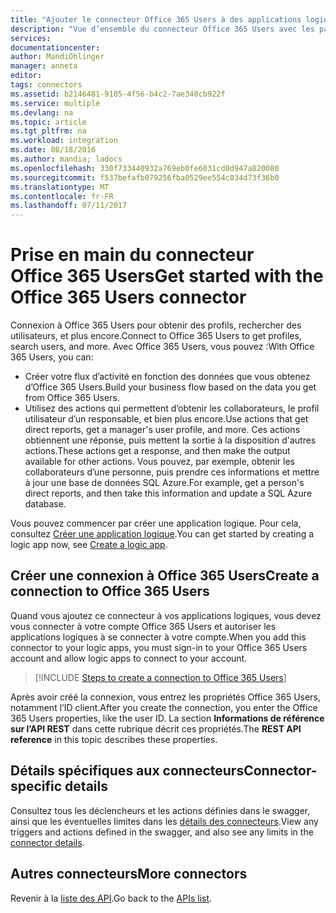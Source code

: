 ```yaml
---
title: "Ajouter le connecteur Office 365 Users à des applications logiques | Microsoft Docs"
description: "Vue d’ensemble du connecteur Office 365 Users avec les paramètres de l’API REST"
services: 
documentationcenter: 
author: MandiOhlinger
manager: anneta
editor: 
tags: connectors
ms.assetid: b2146481-9105-4f56-b4c2-7ae340cb922f
ms.service: multiple
ms.devlang: na
ms.topic: article
ms.tgt_pltfrm: na
ms.workload: integration
ms.date: 08/18/2016
ms.author: mandia; ladocs
ms.openlocfilehash: 330f733440932a769eb0fe6031cd0d947a820080
ms.sourcegitcommit: f537befafb079256fba0529ee554c034d73f36b0
ms.translationtype: MT
ms.contentlocale: fr-FR
ms.lasthandoff: 07/11/2017
---
```

# <a name="get-started-with-the-office-365-users-connector"></a><span data-ttu-id="6f9c1-103">Prise en main du connecteur Office 365 Users</span><span class="sxs-lookup"><span data-stu-id="6f9c1-103">Get started with the Office 365 Users connector</span></span>
<span data-ttu-id="6f9c1-104">Connexion à Office 365 Users pour obtenir des profils, rechercher des utilisateurs, et plus encore.</span><span class="sxs-lookup"><span data-stu-id="6f9c1-104">Connect to Office 365 Users to get profiles, search users, and more.</span></span> <span data-ttu-id="6f9c1-105">Avec Office 365 Users, vous pouvez :</span><span class="sxs-lookup"><span data-stu-id="6f9c1-105">With Office 365 Users, you can:</span></span>

* <span data-ttu-id="6f9c1-106">Créer votre flux d’activité en fonction des données que vous obtenez d’Office 365 Users.</span><span class="sxs-lookup"><span data-stu-id="6f9c1-106">Build your business flow based on the data you get from Office 365 Users.</span></span> 
* <span data-ttu-id="6f9c1-107">Utilisez des actions qui permettent d’obtenir les collaborateurs, le profil utilisateur d’un responsable, et bien plus encore.</span><span class="sxs-lookup"><span data-stu-id="6f9c1-107">Use actions that get direct reports, get a manager's user profile, and more.</span></span> <span data-ttu-id="6f9c1-108">Ces actions obtiennent une réponse, puis mettent la sortie à la disposition d'autres actions.</span><span class="sxs-lookup"><span data-stu-id="6f9c1-108">These actions get a response, and then make the output available for other actions.</span></span> <span data-ttu-id="6f9c1-109">Vous pouvez, par exemple, obtenir les collaborateurs d’une personne, puis prendre ces informations et mettre à jour une base de données SQL Azure.</span><span class="sxs-lookup"><span data-stu-id="6f9c1-109">For example, get a person's direct reports, and then take this information and update a SQL Azure database.</span></span> 

<span data-ttu-id="6f9c1-110">Vous pouvez commencer par créer une application logique. Pour cela, consultez [Créer une application logique](../logic-apps/logic-apps-create-a-logic-app.md).</span><span class="sxs-lookup"><span data-stu-id="6f9c1-110">You can get started by creating a logic app now, see [Create a logic app](../logic-apps/logic-apps-create-a-logic-app.md).</span></span>

## <a name="create-a-connection-to-office-365-users"></a><span data-ttu-id="6f9c1-111">Créer une connexion à Office 365 Users</span><span class="sxs-lookup"><span data-stu-id="6f9c1-111">Create a connection to Office 365 Users</span></span>
<span data-ttu-id="6f9c1-112">Quand vous ajoutez ce connecteur à vos applications logiques, vous devez vous connecter à votre compte Office 365 Users et autoriser les applications logiques à se connecter à votre compte.</span><span class="sxs-lookup"><span data-stu-id="6f9c1-112">When you add this connector to your logic apps, you must sign-in to your Office 365 Users account and allow logic apps to connect to your account.</span></span>

> [!INCLUDE [Steps to create a connection to Office 365 Users](../../includes/connectors-create-api-office365users.md)]
> 
> 

<span data-ttu-id="6f9c1-113">Après avoir créé la connexion, vous entrez les propriétés Office 365 Users, notamment l’ID client.</span><span class="sxs-lookup"><span data-stu-id="6f9c1-113">After you create the connection, you enter the Office 365 Users properties, like the user ID.</span></span> <span data-ttu-id="6f9c1-114">La section **Informations de référence sur l’API REST** dans cette rubrique décrit ces propriétés.</span><span class="sxs-lookup"><span data-stu-id="6f9c1-114">The **REST API reference** in this topic describes these properties.</span></span>

## <a name="connector-specific-details"></a><span data-ttu-id="6f9c1-115">Détails spécifiques aux connecteurs</span><span class="sxs-lookup"><span data-stu-id="6f9c1-115">Connector-specific details</span></span>

<span data-ttu-id="6f9c1-116">Consultez tous les déclencheurs et les actions définies dans le swagger, ainsi que les éventuelles limites dans les [détails des connecteurs](/connectors/officeusers/).</span><span class="sxs-lookup"><span data-stu-id="6f9c1-116">View any triggers and actions defined in the swagger, and also see any limits in the [connector details](/connectors/officeusers/).</span></span>

## <a name="more-connectors"></a><span data-ttu-id="6f9c1-117">Autres connecteurs</span><span class="sxs-lookup"><span data-stu-id="6f9c1-117">More connectors</span></span>
<span data-ttu-id="6f9c1-118">Revenir à la [liste des API](apis-list.md).</span><span class="sxs-lookup"><span data-stu-id="6f9c1-118">Go back to the [APIs list](apis-list.md).</span></span>